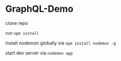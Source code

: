 # GraphQL-Demo

clone repo

run `npm install`

install nodemon globally via `npm install nodemon -g`

start dev server via `nodemon app`

